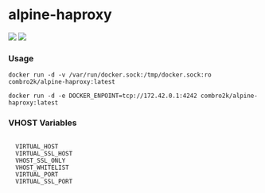 # alpine-haproxy

[![](https://images.microbadger.com/badges/version/combro2k/alpine-haproxy.svg)](https://microbadger.com/images/combro2k/alpine-haproxy "Get your own version badge on microbadger.com")
[![](https://images.microbadger.com/badges/image/combro2k/alpine-haproxy.svg)](https://microbadger.com/images/combro2k/alpine-haproxy "Get your own image badge on microbadger.com")

### Usage

```
docker run -d -v /var/run/docker.sock:/tmp/docker.sock:ro combro2k/alpine-haproxy:latest

docker run -d -e DOCKER_ENPOINT=tcp://172.42.0.1:4242 combro2k/alpine-haproxy:latest
```

### VHOST Variables

```
  
  VIRTUAL_HOST
  VIRTUAL_SSL_HOST
  VHOST_SSL_ONLY
  VHOST_WHITELIST
  VIRTUAL_PORT
  VIRTUAL_SSL_PORT

```
